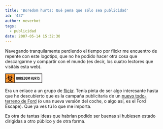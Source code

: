 ```yaml
---
title: 'Boredom hurts: Qué pena que sólo sea publicidad'
id: '437'
author: neverbot
tags:
  - publicidad
date: 2007-05-14 15:32:30
---
```


Navegando tranquilamente perdiendo el tiempo por flickr me encuentro de repente con este logotipo, que no he podido hacer otra cosa que descargarme y compartir con el mundo (es decir, los cuatro lectores que visitáis esta web).

[![boredom_hurts.jpg](./boredom-hurts-que-pena-que-solo-sea-publicidad/boredom_hurts.jpg)](http://flickr.com/groups/boredomhurts)

Era un enlace a un grupo de [flickr](http://www.flickr.com/). Tenía pinta de ser algo interesante hasta que he descubierto que es la campaña publicitaria de un [nuevo todo-terreno de Ford](http://www.fordvehicles.com/boredomhurts/) (o una nueva versión del coche, o algo así, es el Ford Escape). Que ya ves tú lo que me importa.

Es otra de tantas ideas que habrían podido ser buenas si hubiesen estado dirigidas a otro público y de otra forma.